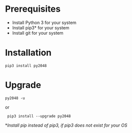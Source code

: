 # Prerequisites

- Install Python 3 for your system
- Install pip3* for your system
- Install git for your system


# Installation 

``pip3 install py2048``

# Upgrade 

``py2048 -u``
 
 or

 `` pip3 install --upgrade py2048``

*_Install pip instead of pip3, if pip3 does not exist for your OS_

